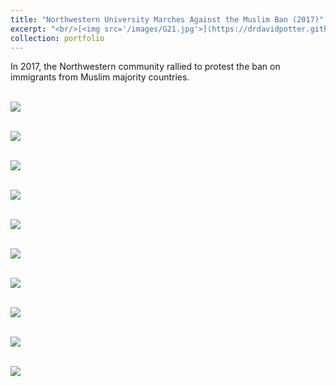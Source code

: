 ```yaml
---
title: "Northwestern University Marches Against the Muslim Ban (2017)"
excerpt: "<br/>[<img src='/images/G21.jpg'>](https://drdavidpotter.github.io/portfolio/E_NoBanMarch2017/)"
collection: portfolio
---
```


In 2017, the Northwestern community rallied to protest the ban on immigrants from Muslim majority countries.

<br/><img src='/images/A2.jpg'>

<br/><img src='/images/B1.jpg'>

<br/><img src='/images/C4.jpg'>

<br/><img src='/images/D6.JPG'>

<br/><img src='/images/D7.jpg'>

<br/><img src='/images/E13.jpg'>

<br/><img src='/images/F20.jpg'>

<br/><img src='/images/G21.jpg'>

<br/><img src='/images/H22.jpg'>

<br/><img src='/images/I29.jpg'>

























